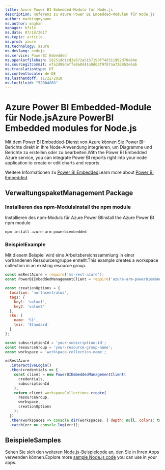 ```yaml
---
title: Azure Power BI Embedded-Module für Node.js
description: Referenz zu Azure Power BI Embedded-Modulen für Node.js
author: markingmyname
ms.author: maghan
manager: kfile
ms.date: 07/18/2017
ms.topic: article
ms.prod: azure
ms.technology: azure
ms.devlang: nodejs
ms.service: PowerBI Embedded
ms.openlocfilehash: 58251dd1cd3a672a5167193f74d311952d70e84e
ms.sourcegitcommit: efa2d98deffe8a0d41a8d63f9f07aa720862e6ab
ms.translationtype: HT
ms.contentlocale: de-DE
ms.lasthandoff: 11/22/2018
ms.locfileid: "52084868"
---
```

# <a name="azure-powerbi-embedded-modules-for-nodejs"></a><span data-ttu-id="6431f-103">Azure Power BI Embedded-Module für Node.js</span><span class="sxs-lookup"><span data-stu-id="6431f-103">Azure PowerBI Embedded modules for Node.js</span></span>

<span data-ttu-id="6431f-104">Mit dem Power BI Embedded-Dienst von Azure können Sie Power BI-Berichte direkt in Ihre Node-Anwendung integrieren, um Diagramme und Berichte zu erstellen oder zu bearbeiten.</span><span class="sxs-lookup"><span data-stu-id="6431f-104">With the Power BI Embedded Azure service, you can integrate Power BI reports right into your node application to create or edit charts and reports.</span></span>

<span data-ttu-id="6431f-105">Weitere Informationen zu [Power BI Embedded](https://powerbi.microsoft.com/documentation/powerbi-developer-embedding/)</span><span class="sxs-lookup"><span data-stu-id="6431f-105">Learn more about [Power BI Embedded](https://powerbi.microsoft.com/documentation/powerbi-developer-embedding/).</span></span>

## <a name="management-package"></a><span data-ttu-id="6431f-106">Verwaltungspaket</span><span class="sxs-lookup"><span data-stu-id="6431f-106">Management Package</span></span>

### <a name="install-the-npm-module"></a><span data-ttu-id="6431f-107">Installieren des npm-Moduls</span><span class="sxs-lookup"><span data-stu-id="6431f-107">Install the npm module</span></span>

<span data-ttu-id="6431f-108">Installieren des npm-Moduls für Azure Power BI</span><span class="sxs-lookup"><span data-stu-id="6431f-108">Install the Azure Power BI npm module</span></span>

```bash
npm install azure-arm-powerbiembedded
```

### <a name="example"></a><span data-ttu-id="6431f-109">Beispiel</span><span class="sxs-lookup"><span data-stu-id="6431f-109">Example</span></span>

<span data-ttu-id="6431f-110">Mit diesem Beispiel wird eine Arbeitsbereichssammlung in einer vorhandenen Ressourcengruppe erstellt:</span><span class="sxs-lookup"><span data-stu-id="6431f-110">This example creates a workspace collection in an existing resource group.</span></span>

```javascript
const msRestAzure = require('ms-rest-azure');
const PowerBIEmbeddedManagementClient = require('azure-arm-powerbiembedded');

const creationOptions = {
  location: 'northcentralus',
  tags: {
    key1: 'value1',
    key2: 'value2'
  },
  sku: {
    name: 'S1',
    teir: 'Standard'
  }
};

const subscriptionId = 'your-subscription-id';
const resourceGroup = 'your-resource-group-name';
const workspace = 'workspace-collection-name';

msRestAzure
  .interactiveLogin()
  .then(credentials => {
    const client = new PowerBIEmbeddedManagementClient(
      credentials,
      subscriptionId
    );
    return client.workspaceCollections.create(
      resourceGroup,
      workspace,
      creationOptions
    );
  })
  .then(workspaces => console.dir(workspaces, { depth: null, colors: true }))
  .catch(err => console.log(err));
```

## <a name="samples"></a><span data-ttu-id="6431f-111">Beispiele</span><span class="sxs-lookup"><span data-stu-id="6431f-111">Samples</span></span>

<span data-ttu-id="6431f-112">Sehen Sie sich den weiteren [Node.js-Beispielcode](https://azure.microsoft.com/resources/samples/?platform=nodejs) an, den Sie in Ihren Apps verwenden können.</span><span class="sxs-lookup"><span data-stu-id="6431f-112">Explore more [sample Node.js code](https://azure.microsoft.com/resources/samples/?platform=nodejs) you can use in your apps.</span></span>
